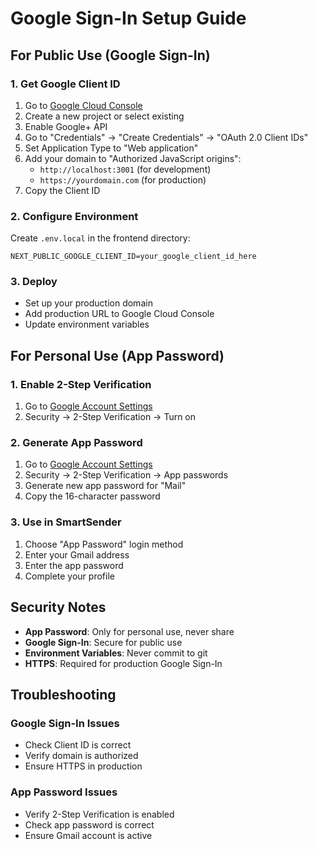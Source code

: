 # Google Sign-In Setup Guide

## For Public Use (Google Sign-In)

### 1. Get Google Client ID
1. Go to [Google Cloud Console](https://console.cloud.google.com/)
2. Create a new project or select existing
3. Enable Google+ API
4. Go to "Credentials" → "Create Credentials" → "OAuth 2.0 Client IDs"
5. Set Application Type to "Web application"
6. Add your domain to "Authorized JavaScript origins":
   - `http://localhost:3001` (for development)
   - `https://yourdomain.com` (for production)
7. Copy the Client ID

### 2. Configure Environment
Create `.env.local` in the frontend directory:
```
NEXT_PUBLIC_GOOGLE_CLIENT_ID=your_google_client_id_here
```

### 3. Deploy
- Set up your production domain
- Add production URL to Google Cloud Console
- Update environment variables

## For Personal Use (App Password)

### 1. Enable 2-Step Verification
1. Go to [Google Account Settings](https://myaccount.google.com/)
2. Security → 2-Step Verification → Turn on

### 2. Generate App Password
1. Go to [Google Account Settings](https://myaccount.google.com/)
2. Security → 2-Step Verification → App passwords
3. Generate new app password for "Mail"
4. Copy the 16-character password

### 3. Use in SmartSender
1. Choose "App Password" login method
2. Enter your Gmail address
3. Enter the app password
4. Complete your profile

## Security Notes

- **App Password**: Only for personal use, never share
- **Google Sign-In**: Secure for public use
- **Environment Variables**: Never commit to git
- **HTTPS**: Required for production Google Sign-In

## Troubleshooting

### Google Sign-In Issues
- Check Client ID is correct
- Verify domain is authorized
- Ensure HTTPS in production

### App Password Issues
- Verify 2-Step Verification is enabled
- Check app password is correct
- Ensure Gmail account is active 